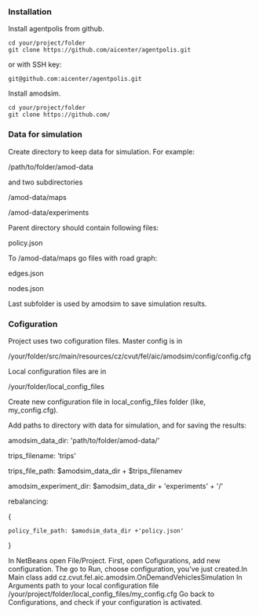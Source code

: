 ### Installation
Install agentpolis from github.
```commandline
cd your/project/folder
git clone https://github.com/aicenter/agentpolis.git
```
or with SSH key:
```commandline
git@github.com:aicenter/agentpolis.git
```
Install amodsim.

```commandline
cd your/project/folder
git clone https://github.com/
```

### Data for simulation
Create directory to keep data for simulation. For example:

 /path/to/folder/amod-data

and two subdirectories

/amod-data/maps

/amod-data/experiments

Parent directory should contain following files:

policy.json


To /amod-data/maps go files with road graph:

edges.json

nodes.json

Last subfolder is used by amodsim to save simulation results. 


### Cofiguration
Project uses two cofiguration files. Master config is in

/your/folder/src/main/resources/cz/cvut/fel/aic/amodsim/config/config.cfg

Local configuration files are in

/your/folder/local_config_files

Create new configuration file in local_config_files folder (like, my_config.cfg).

Add paths to directory with data for simulation, and for saving the results:

amodsim_data_dir: 'path/to/folder/amod-data/'

trips_filename: 'trips'

trips_file_path: $amodsim_data_dir + $trips_filenamev

amodsim_experiment_dir: $amodsim_data_dir + 'experiments'  + '/'

rebalancing:

{

    policy_file_path: $amodsim_data_dir +'policy.json'
}

In NetBeans open File/Project. First, open Cofigurations, add new configuration. The go to Run, choose configuration, you've just created.In Main class add
cz.cvut.fel.aic.amodsim.OnDemandVehiclesSimulation
In Arguments path to your local configuration file
/your/project/folder/local_config_files/my_config.cfg
Go back to Configurations, and check if your configuration is activated.









